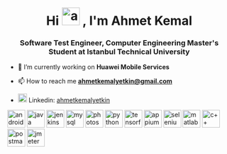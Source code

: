 <h1 align="center">Hi <img src="https://raw.githubusercontent.com/aemmadi/aemmadi/master/wave.gif" alt="android" width="40" height="40"/> , I'm Ahmet Kemal</h1>
<h3 align="center">Software Test Engineer, Computer Engineering Master's Student at Istanbul Technical University</h3>

- 🔭 I’m currently working on **Huawei Mobile Services**

- 📫 How to reach me **ahmetkemalyetkin@gmail.com**
- <img src="https://cdn-icons-png.flaticon.com/512/174/174857.png" alt="android" width="20" height="20"/> Linkedin: [ahmetkemalyetkin](https://www.linkedin.com/in/ahmetkemalyetkin/) 

<p align="left"><img src="https://www.vectorlogo.zone/logos/android/android-icon.svg" alt="android" width="40" height="40"/> <img src="https://www.vectorlogo.zone/logos/java/java-icon.svg" alt="java" width="40" height="40"/> <img src="https://www.vectorlogo.zone/logos/jenkins/jenkins-icon.svg" alt="jenkins" width="40" height="40"/> <img src="https://www.vectorlogo.zone/logos/mysql/mysql-official.svg" alt="mysql" width="40" height="40"/> <img src="https://seeklogo.com/images/A/adobe-photoshop-logo-7B88D7B5AA-seeklogo.com.png" alt="photoshop" width="40" height="40"/> <img src="https://www.vectorlogo.zone/logos/python/python-icon.svg" alt="python" width="40" height="40"/> <img src="https://www.vectorlogo.zone/logos/tensorflow/tensorflow-icon.svg" alt="tensorflow" width="40" height="40"/> <img src="https://seeklogo.com/images/A/appium-logo-7A2DD5B4E3-seeklogo.com.png" alt="appium" width="40" height="40"/> <img src="https://seeklogo.com/images/S/selenium-logo-DB9103D7CF-seeklogo.com.png" alt="selenium" width="40" height="40"/> <img src="https://seeklogo.com/images/M/matlab-logo-AE6C96A5DD-seeklogo.com.png" alt="matlab" width="40" height="40"/> <img src="https://seeklogo.com/images/C/c-logo-43CE78FF9C-seeklogo.com.png" alt="c++" width="40" height="40"/> <img src="https://www.vectorlogo.zone/logos/getpostman/getpostman-icon.svg" alt="postman" width="40" height="40"/>  <img src="http://home.apache.org/~fschumacher/jmeter7.svg" alt="jmeter" width="40" height="40"/> </p>

